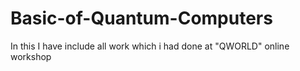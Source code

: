 # Basic-of-Quantum-Computers
In this I have include all work which i had done at  "QWORLD" online workshop
